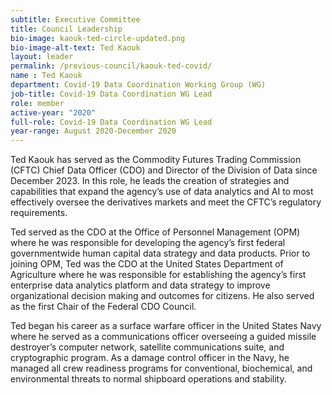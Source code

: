 ```yaml
---
subtitle: Executive Committee
title: Council Leadership
bio-image: kaouk-ted-circle-updated.png
bio-image-alt-text: Ted Kaouk
layout: leader
permalink: /previous-council/kaouk-ted-covid/
name : Ted Kaouk
department: Covid-19 Data Coordination Working Group (WG)
job-title: Covid-19 Data Coordination WG Lead
role: member
active-year: "2020"
full-role: Covid-19 Data Coordination WG Lead
year-range: August 2020-December 2020
---
```

Ted Kaouk has served as the Commodity Futures Trading Commission (CFTC) Chief Data Officer (CDO) and Director of the Division of Data since December 2023. In this role, he leads the creation of strategies and capabilities that expand the agency’s use of data analytics and AI to most effectively oversee the derivatives markets and meet the CFTC’s regulatory requirements.

Ted served as the CDO at the Office of Personnel Management (OPM) where he was responsible for developing the agency’s first federal governmentwide human capital data strategy and data products. Prior to joining OPM, Ted was the CDO at the United States Department of Agriculture where he was responsible for establishing the agency’s first enterprise data analytics platform and data strategy to improve organizational decision making and outcomes for citizens. He also served as the first Chair of the Federal CDO Council.

Ted began his career as a surface warfare officer in the United States Navy where he served as a communications officer overseeing a guided missile destroyer’s computer network, satellite communications suite, and cryptographic program. As a damage control officer in the Navy, he managed all crew readiness programs for conventional, biochemical, and environmental threats to normal shipboard operations and stability.